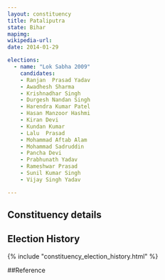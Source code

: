 ```yaml
---
layout: constituency
title: Pataliputra
state: Bihar
mapimg: 
wikipedia-url: 
date: 2014-01-29

elections: 
  - name: "Lok Sabha 2009"
    candidates: 
    - Ranjan  Prasad Yadav 
    - Awadhesh Sharma 
    - Krishnadhar Singh 
    - Durgesh Nandan Singh 
    - Harendra Kumar Patel 
    - Hasan Manzoor Hashmi 
    - Kiran Devi 
    - Kundan Kumar 
    - Lalu  Prasad 
    - Mohammad Aftab Alam 
    - Mohammad Sadruddin 
    - Pancha Devi 
    - Prabhunath Yadav 
    - Rameshwar Prasad 
    - Sunil Kumar Singh 
    - Vijay Singh Yadav 

---
```

## Constituency details


## Election History
{% include "constituency_election_history.html" %}

##Reference
